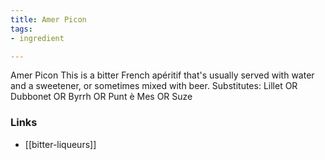 ```yaml
---
title: Amer Picon
tags:
- ingredient

---
```

Amer Picon This is a bitter French apéritif that's usually served with water and a sweetener, or sometimes mixed with beer. Substitutes: Lillet OR Dubbonet OR Byrrh OR Punt è Mes OR Suze

### Links

* [[bitter-liqueurs]]
